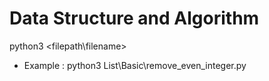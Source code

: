 # Data Structure and Algorithm
python3 <filepath\filename> 
* Example : python3 List\Basic\remove_even_integer.py
